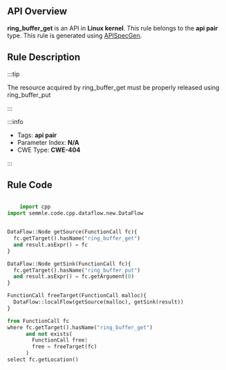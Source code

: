 ---
---


## API Overview
**ring_buffer_get** is an API in **Linux kernel**. This rule belongs to the **api pair** type. This rule is generated using [APISpecGen](../../tools/APISpecGen).
## Rule Description

:::tip

The resource acquired by ring_buffer_get must be properly released using ring_buffer_put

:::

:::info

- Tags: **api pair**
- Parameter Index: **N/A**
- CWE Type: **CWE-404**

:::

## Rule Code
```python

    import cpp
import semmle.code.cpp.dataflow.new.DataFlow


DataFlow::Node getSource(FunctionCall fc){
  fc.getTarget().hasName("ring_buffer_get")
  and result.asExpr() = fc
}

DataFlow::Node getSink(FunctionCall fc){
  fc.getTarget().hasName("ring_buffer_put")
  and result.asExpr() = fc.getArgument(0)
}

FunctionCall freeTarget(FunctionCall malloc){
  DataFlow::localFlow(getSource(malloc), getSink(result))
}

from FunctionCall fc
where fc.getTarget().hasName("ring_buffer_get")
      and not exists(
        FunctionCall free| 
        free = freeTarget(fc)
      )
select fc.getLocation()

    
```